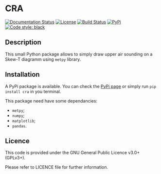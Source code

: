 # CRA
[![Documentation Status](https://readthedocs.org/projects/cra/badge/?version=latest)](https://cra.readthedocs.io/en/latest/?badge=latest)
[![License](https://img.shields.io/github/license/Shadow15510/cra?color=green)](https://github.com/Shadow15510/cra/blob/master/LICENSE)
[![Build Status](https://github.com/Shadow15510/cra/actions/workflows/python-publish.yml/badge.svg)](https://github.com/Shadow15510/cra/actions/workflows/python-publish.yml)
[![PyPi](https://img.shields.io/pypi/v/cra)](https://pypi.org/project/cra/)
[![Code style: black](https://img.shields.io/badge/code%20style-black-000000.svg)](https://github.com/psf/black)

## Description
This small Python package allows to simply draw upper air sounding on a Skew-T diagramm using ``metpy`` library.

## Installation
A PyPi package is available. You can check the [PyPi page](https://pypi.org/project/cra/) or simply run `pip install cra` in you terminal.

This package need have some dependancies:
- `metpy`;
- `numpy`;
- `matplotlib`;
- `pandas`.

## Licence
This code is provided under the GNU General Public Licence v3.0+ (GPLv3+).

Please refer to LICENCE file for further information. 
